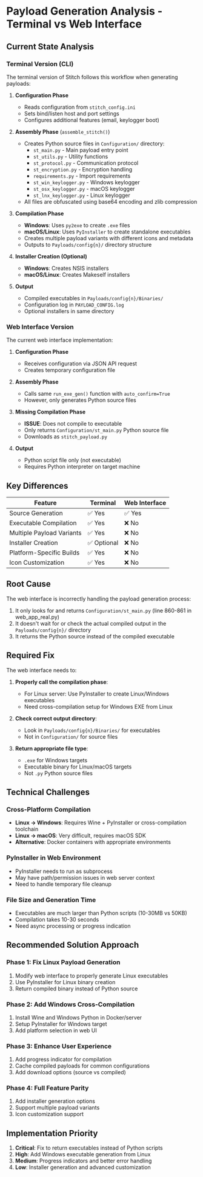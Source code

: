 # Payload Generation Analysis - Terminal vs Web Interface

## Current State Analysis

### Terminal Version (CLI)
The terminal version of Stitch follows this workflow when generating payloads:

1. **Configuration Phase**
   - Reads configuration from `stitch_config.ini`
   - Sets bind/listen host and port settings
   - Configures additional features (email, keylogger boot)

2. **Assembly Phase** (`assemble_stitch()`)
   - Creates Python source files in `Configuration/` directory:
     - `st_main.py` - Main payload entry point
     - `st_utils.py` - Utility functions
     - `st_protocol.py` - Communication protocol
     - `st_encryption.py` - Encryption handling
     - `requirements.py` - Import requirements
     - `st_win_keylogger.py` - Windows keylogger
     - `st_osx_keylogger.py` - macOS keylogger
     - `st_lnx_keylogger.py` - Linux keylogger
   - All files are obfuscated using base64 encoding and zlib compression

3. **Compilation Phase**
   - **Windows**: Uses `py2exe` to create `.exe` files
   - **macOS/Linux**: Uses `PyInstaller` to create standalone executables
   - Creates multiple payload variants with different icons and metadata
   - Outputs to `Payloads/config{n}/` directory structure

4. **Installer Creation (Optional)**
   - **Windows**: Creates NSIS installers
   - **macOS/Linux**: Creates Makeself installers

5. **Output**
   - Compiled executables in `Payloads/config{n}/Binaries/`
   - Configuration log in `PAYLOAD_CONFIG.log`
   - Optional installers in same directory

### Web Interface Version
The current web interface implementation:

1. **Configuration Phase**
   - Receives configuration via JSON API request
   - Creates temporary configuration file

2. **Assembly Phase** 
   - Calls same `run_exe_gen()` function with `auto_confirm=True`
   - However, only generates Python source files

3. **Missing Compilation Phase**
   - **ISSUE**: Does not compile to executable
   - Only returns `Configuration/st_main.py` Python source file
   - Downloads as `stitch_payload.py`

4. **Output**
   - Python script file only (not executable)
   - Requires Python interpreter on target machine

## Key Differences

| Feature | Terminal | Web Interface |
|---------|----------|---------------|
| Source Generation | ✅ Yes | ✅ Yes |
| Executable Compilation | ✅ Yes | ❌ No |
| Multiple Payload Variants | ✅ Yes | ❌ No |
| Installer Creation | ✅ Optional | ❌ No |
| Platform-Specific Builds | ✅ Yes | ❌ No |
| Icon Customization | ✅ Yes | ❌ No |

## Root Cause

The web interface is incorrectly handling the payload generation process:

1. It only looks for and returns `Configuration/st_main.py` (line 860-861 in web_app_real.py)
2. It doesn't wait for or check the actual compiled output in the `Payloads/config{n}/` directory
3. It returns the Python source instead of the compiled executable

## Required Fix

The web interface needs to:

1. **Properly call the compilation phase**:
   - For Linux server: Use PyInstaller to create Linux/Windows executables
   - Need cross-compilation setup for Windows EXE from Linux

2. **Check correct output directory**:
   - Look in `Payloads/config{n}/Binaries/` for executables
   - Not in `Configuration/` for source files

3. **Return appropriate file type**:
   - `.exe` for Windows targets
   - Executable binary for Linux/macOS targets
   - Not `.py` Python source files

## Technical Challenges

### Cross-Platform Compilation
- **Linux → Windows**: Requires Wine + PyInstaller or cross-compilation toolchain
- **Linux → macOS**: Very difficult, requires macOS SDK
- **Alternative**: Docker containers with appropriate environments

### PyInstaller in Web Environment
- PyInstaller needs to run as subprocess
- May have path/permission issues in web server context
- Need to handle temporary file cleanup

### File Size and Generation Time
- Executables are much larger than Python scripts (10-30MB vs 50KB)
- Compilation takes 10-30 seconds
- Need async processing or progress indication

## Recommended Solution Approach

### Phase 1: Fix Linux Payload Generation
1. Modify web interface to properly generate Linux executables
2. Use PyInstaller for Linux binary creation
3. Return compiled binary instead of Python source

### Phase 2: Add Windows Cross-Compilation
1. Install Wine and Windows Python in Docker/server
2. Setup PyInstaller for Windows target
3. Add platform selection in web UI

### Phase 3: Enhance User Experience
1. Add progress indicator for compilation
2. Cache compiled payloads for common configurations
3. Add download options (source vs compiled)

### Phase 4: Full Feature Parity
1. Add installer generation options
2. Support multiple payload variants
3. Icon customization support

## Implementation Priority

1. **Critical**: Fix to return executables instead of Python scripts
2. **High**: Add Windows executable generation from Linux
3. **Medium**: Progress indicators and better error handling
4. **Low**: Installer generation and advanced customization